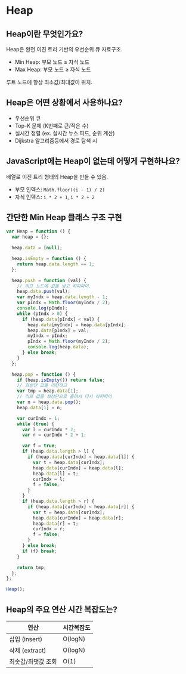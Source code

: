 # Heap

## Heap이란 무엇인가요?

Heap은 완전 이진 트리 기반의 우선순위 큐 자료구조.

- Min Heap: 부모 노드 ≤ 자식 노드
- Max Heap: 부모 노드 ≥ 자식 노드

루트 노드에 항상 최소값/최대값이 위치.

## Heap은 어떤 상황에서 사용하나요?

- 우선순위 큐
- Top-K 문제 (K번째로 큰/작은 수)
- 실시간 정렬 (ex. 실시간 뉴스 피드, 순위 계산)
- Dijkstra 알고리즘등에서 경로 탐색 시

## JavaScript에는 Heap이 없는데 어떻게 구현하나요?

배열로 이진 트리 형태의 Heap을 만들 수 있음.

- 부모 인덱스: `Math.floor((i - 1) / 2)`
- 자식 인덱스: `i * 2 + 1`, `i * 2 + 2`

## 간단한 Min Heap 클래스 구조 구현

```jsx
var Heap = function () {
  var heap = {};

  heap.data = [null];

  heap.isEmpty = function () {
    return heap.data.length == 1;
  };

  heap.push = function (val) {
    // 리프 노드에 값을 넣고 히피파이.
    heap.data.push(val);
    var myIndx = heap.data.length - 1;
    var pIndx = Math.floor(myIndx / 2);
    console.log(pIndx);
    while (pIndx > 0) {
      if (heap.data[pIndx] < val) {
        heap.data[myIndx] = heap.data[pIndx];
        heap.data[pIndx] = val;
        myIndx = pIndx;
        pIndx = Math.floor(myIndx / 2);
        console.log(heap.data);
      } else break;
    }
  };

  heap.pop = function () {
    if (heap.isEmpty()) return false;
    // 최상단 값을 리턴하고
    var tmp = heap.data[1];
    // 리프 값을 최상단으로 올려서 다시 히피파이
    var n = heap.data.pop();
    heap.data[1] = n;

    var curIndx = 1;
    while (true) {
      var l = curIndx * 2;
      var r = curIndx * 2 + 1;

      var f = true;
      if (heap.data.length > l) {
        if (heap.data[curIndx] < heap.data[l]) {
          var t = heap.data[curIndx];
          heap.data[curIndx] = heap.data[l];
          heap.data[l] = t;
          curIndx = l;
          f = false;
        }
      }
      if (heap.data.length > r) {
        if (heap.data[curIndx] < heap.data[r]) {
          var t = heap.data[curIndx];
          heap.data[curIndx] = heap.data[r];
          heap.data[r] = t;
          curIndx = r;
          f = false;
        }
      } else break;
      if (f) break;
    }

    return tmp;
  };
};

Heap();
```

## Heap의 주요 연산 시간 복잡도는?

| 연산               | 시간복잡도 |
| ------------------ | ---------- |
| 삽입 (insert)      | O(logN)    |
| 삭제 (extract)     | O(logN)    |
| 최솟값/최댓값 조회 | O(1)       |
